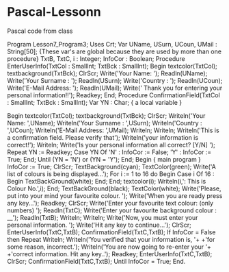 # Pascal-Lessonn
Pascal code from class


Program Lesson7_Program3;
Uses Crt;
Var 
    UName, USurn, UCoun, UMail : String[50]; 
     {These var's are global because
      they are used by more than one procedure}
    TxtB, TxtC, i : Integer;
    InfoCor : Boolean;
Procedure EnterUserInfo(TxtCol : SmallInt; TxtBck : SmallInt);
Begin
textcolor(TxtCol);
 textbackground(TxtBck);
 ClrScr;
 Write('Your Name: ');
 Readln(UName);
 Write('Your Surname : ');
 Readln(USurn);
 Write('Country : ');
 Readln(UCoun);
 Write('E-Mail Address: ');
 Readln(UMail);
 Write(' Thank you for entering your personal information!!');
 Readkey;
End;
Procedure ConfirmationField(TxtCol : SmallInt; 
                            TxtBck : SmallInt);
Var 
    YN : Char; { a local variable }

Begin
 textcolor(TxtCol);
 textbackground(TxtBck);
 ClrScr;
 Writeln('Your Name: ',UName);
 Writeln('Your Surname : ',USurn);
 Writeln('Country : ',UCoun);
 Writeln('E-Mail Address: ',UMail);
 Writeln;
 Writeln;
 Writeln('This is a confirmation field. Please verify that');
 Writeln('your information is correct!');
 Writeln;
 Write('Is your personal information all correct? [Y/N] ');
 Repeat
  YN := Readkey;
  Case YN Of
   'N' : InfoCor := False;
'Y' : InfoCor := True;
  End;
 Until (YN = 'N') or (YN = 'Y');
End;
Begin { main program }
 InfoCor := True;
 ClrScr;
 TextBackground(cyan);
 TextColor(green);
 Write('A list of colours is being displayed...');
 For i := 1 to 16 do 
  Begin
   Case i Of
    16 : Begin
          TextBackGround(white);
         End;
   End;
   textcolor(i);
   Writeln(i,': This is Colour No.',i);
  End;
 TextBackGround(black);
 TextColor(white);
 Write('Please, put into your mind your favourite colour. ');
 Write('When you are ready press any key...');
 Readkey;
 ClrScr;
 Write('Enter your favourite text colour: (only numbers) ');
 Readln(TxtC);
 Write('Enter your favourite background colour : __');
 Readln(TxtB);
 Writeln;
 Writeln;
 Write('Now, you must enter your personal information. ');
 Write('Hit any key to continue...');
 ClrScr;
 EnterUserInfo(TxtC,TxtB);
 ConfirmationField(TxtC,TxtB);
If InfoCor = False then
  Repeat
   Writeln;
   Writeln('You verified that your information is, '+ 
          +'for some reason, incorrect.');
   Writeln('You are now going to re-enter your '+
          +'correct information. Hit any key..');
   Readkey;
   EnterUserInfo(TxtC,TxtB);
   ClrScr;
   ConfirmationField(TxtC,TxtB);
  Until InfoCor = True;
End.
